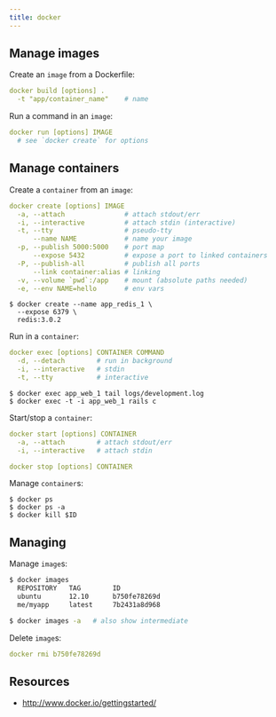 ```yaml
---
title: docker
---
```


Manage images
-------------

Create an `image` from a Dockerfile:

```yml
docker build [options] .
  -t "app/container_name"    # name
```

Run a command in an `image`:

```yml
docker run [options] IMAGE
  # see `docker create` for options
```

Manage containers
-----------------

Create a `container` from an `image`:

```yml
docker create [options] IMAGE
  -a, --attach               # attach stdout/err
  -i, --interactive          # attach stdin (interactive)
  -t, --tty                  # pseudo-tty
      --name NAME            # name your image
  -p, --publish 5000:5000    # port map
      --expose 5432          # expose a port to linked containers
  -P, --publish-all          # publish all ports
      --link container:alias # linking
  -v, --volume `pwd`:/app    # mount (absolute paths needed)
  -e, --env NAME=hello       # env vars
```

```
$ docker create --name app_redis_1 \
  --expose 6379 \
  redis:3.0.2
```

Run in a `container`:

```yml
docker exec [options] CONTAINER COMMAND
  -d, --detach        # run in background
  -i, --interactive   # stdin
  -t, --tty           # interactive
```

```
$ docker exec app_web_1 tail logs/development.log
$ docker exec -t -i app_web_1 rails c
```

Start/stop a `container`:

```yml
docker start [options] CONTAINER
  -a, --attach        # attach stdout/err
  -i, --interactive   # attach stdin

docker stop [options] CONTAINER
```

Manage `container`s:

```
$ docker ps
$ docker ps -a
$ docker kill $ID
```

Managing
--------

Manage `image`s:

```sh
$ docker images
  REPOSITORY   TAG        ID
  ubuntu       12.10      b750fe78269d
  me/myapp     latest     7b2431a8d968

$ docker images -a   # also show intermediate
```

Delete `image`s:

```yml
docker rmi b750fe78269d
```

Resources
---------

 * http://www.docker.io/gettingstarted/
